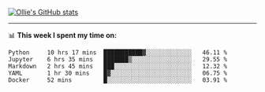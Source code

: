 <!--
**icedpanda/icedpanda** is a ✨ _special_ ✨ repository because its `README.md` (this file) appears on your GitHub profile.

Here are some ideas to get you started:

- 🔭 I’m currently working on ...
- 🌱 I’m currently learning ...
- 👯 I’m looking to collaborate on ...
- 🤔 I’m looking for help with ...
- 💬 Ask me about ...
- 📫 How to reach me: ...
- 😄 Pronouns: ...
- ⚡ Fun fact: ...
-->
[![Ollie's GitHub stats](https://github-readme-stats.vercel.app/api?username=icedpanda&count_private=true&show_icons=true&hide=prs)](https://github.com/icedpanda)

---
📊 **This week I spent my time on:**
<!--START_SECTION:waka-->
```text
Python     10 hrs 17 mins  ███████████▓░░░░░░░░░░░░░   46.11 % 
Jupyter    6 hrs 35 mins   ███████▒░░░░░░░░░░░░░░░░░   29.55 % 
Markdown   2 hrs 45 mins   ███░░░░░░░░░░░░░░░░░░░░░░   12.32 % 
YAML       1 hr 30 mins    █▓░░░░░░░░░░░░░░░░░░░░░░░   06.75 % 
Docker     52 mins         █░░░░░░░░░░░░░░░░░░░░░░░░   03.91 % 
```
<!--END_SECTION:waka-->
